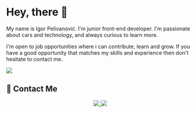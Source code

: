 # Hey, there :wave:


My name is Igor Pelivanović. I'm junior front-end developer. I'm passionate about cars and technology, and always curious to learn more.

I'm open to job opportunities where i can contribute, learn and grow. If you have a good opportunity that matches my skills and experience then don't hesitate to contact me.

<a href="https://salesp07.github.io" target="_blank">
    <img src="https://img.shields.io/badge/Portfolio-FF5722?style=for-the-badge&logo=todoist&logoColor=white" target="_blank" />
</a>

## :iphone: Contact Me
<div align="center">
    <a href="mailto:igor.pelivanovic@gmail.com">
        <img src="https://img.shields.io/badge/Gmail-D14836?style=for-the-badge&logo=gmail&logoColor=white" />
    </a>
    <a href="https://linkedin.com/in/igor-pelivanovic" target="_blank">
        <img src="https://img.shields.io/badge/LinkedIn-0077B5?style=for-the-badge&logo=linkedin&logoColor=white"/>
    </a>
</div>